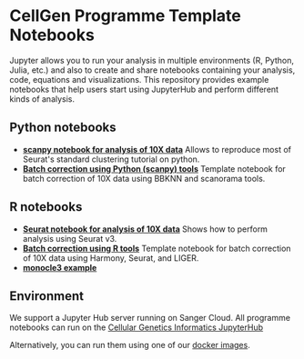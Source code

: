 # CellGen Programme Template Notebooks

Jupyter allows you to run your analysis in multiple environments (R, Python, Julia, etc.) and also to create and share notebooks containing your analysis, code, equations and visualizations. This repository provides example notebooks that help users start using JupyterHub and perform different kinds of analysis.

## Python notebooks

- **[scanpy notebook for analysis of 10X data](https://github.com/cellgeni/notebooks/blob/master/notebooks/new-10kPBMC-Scanpy.ipynb)** Allows to reproduce most of Seurat's standard clustering tutorial on python.
- **[Batch correction using Python (scanpy) tools](https://github.com/cellgeni/notebooks/blob/master/notebooks/10X-batch-correction-bbknn-scanorama.ipynb)** Template notebook for batch correction of 10X data using BBKNN and scanorama tools.

## R notebooks

- **[Seurat notebook for analysis of 10X data](https://github.com/cellgeni/notebooks/blob/master/notebooks/new-10kPBMC-Seurat.Rmd)** Shows how to perform analysis using Seurat v3.
- **[Batch correction using R tools](https://github.com/cellgeni/notebooks/blob/master/notebooks/new-10kPBMC-Integration.Rmd)** Template notebook for batch correction of 10X data using Harmony, Seurat, and LIGER.
- **[monocle3 example](https://github.com/cellgeni/notebooks/blob/master/notebooks/monocle3%20example.Rmd)**

## Environment

We support a Jupyter Hub server running on Sanger Cloud. All programme notebooks can run on the [Cellular Genetics Informatics JupyterHub](https://cellgeni.readthedocs.io/en/latest/jupyterhub.html)

Alternatively, you can run them using one of our [docker images](https://github.com/cellgeni/jupyter-images).
